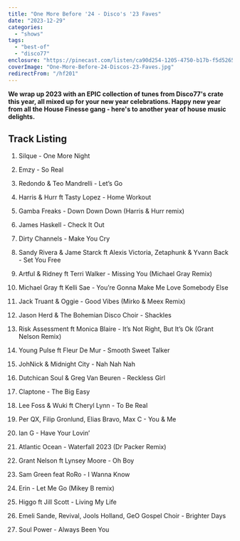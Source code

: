 ```yaml
---
title: "One More Before '24 - Disco's '23 Faves"
date: "2023-12-29"
categories:
  - "shows"
tags:
  - "best-of"
  - "disco77"
enclosure: "https://pinecast.com/listen/ca90d254-1205-4750-b17b-f5d52654319e.mp3 99799737 audio/mpeg "
coverImage: "One-More-Before-24-Discos-23-Faves.jpg"
redirectFrom: "/hf201"
---
```


**We wrap up 2023 with an EPIC collection of tunes from Disco77's crate this year, all mixed up for your new year celebrations. Happy new year from all the House Finesse gang - here's to another year of house music delights.**

## Track Listing

1. Silque - One More Night

2. Emzy - So Real

3. Redondo & Teo Mandrelli - Let’s Go

4. Harris & Hurr ft Tasty Lopez - Home Workout

5. Gamba Freaks - Down Down Down (Harris & Hurr remix)

6. James Haskell - Check It Out

7. Dirty Channels - Make You Cry

8. Sandy Rivera & Jame Starck ft Alexis Victoria, Zetaphunk & Yvann Back - Set You Free

9. Artful & Ridney ft Terri Walker - Missing You (Michael Gray Remix)

10. Michael Gray ft Kelli Sae - You’re Gonna Make Me Love Somebody Else

11. Jack Truant & Oggie - Good Vibes (Mirko & Meex Remix)

12. Jason Herd & The Bohemian Disco Choir - Shackles

13. Risk Assessment ft Monica Blaire - It’s Not Right, But It’s Ok (Grant Nelson Remix)

14. Young Pulse ft Fleur De Mur - Smooth Sweet Talker

15. JohNick & Midnight City - Nah Nah Nah

16. Dutchican Soul & Greg Van Beuren - Reckless Girl

17. Claptone - The Big Easy

18. Lee Foss & Wuki ft Cheryl Lynn - To Be Real

19. Per QX, Filip Gronlund, Elias Bravo, Max C - You & Me

20. Ian G - Have Your Lovin’

21. Atlantic Ocean - Waterfall 2023 (Dr Packer Remix)

22. Grant Nelson ft Lynsey Moore - Oh Boy

23. Sam Green feat RoRo - I Wanna Know

24. Erin - Let Me Go (Mikey B remix)

25. Higgo ft Jill Scott - Living My Life

26. Emeli Sande, Revival, Jools Holland, GeO Gospel Choir - Brighter Days

27. Soul Power - Always Been You
